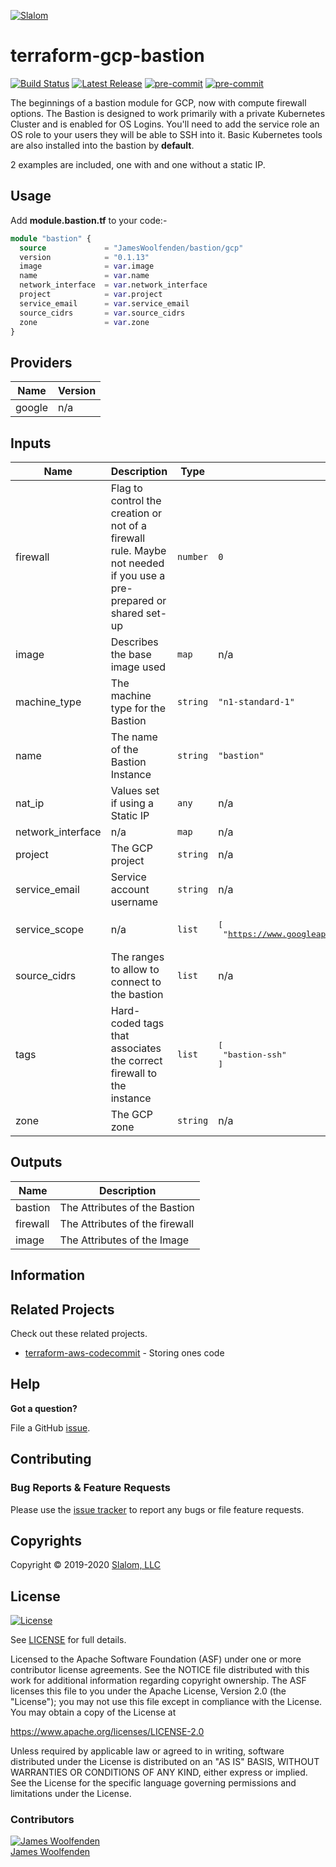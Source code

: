 
[![Slalom][logo]](https://slalom.com)

# terraform-gcp-bastion

[![Build Status](https://github.com/JamesWoolfenden/terraform-gcp-bastion/workflows/Verify%20and%20Bump/badge.svg?branch=master)](https://github.com/JamesWoolfenden/terraform-gcp-bastion)
[![Latest Release](https://img.shields.io/github/release/JamesWoolfenden/terraform-gcp-bastion.svg)](https://github.com/JamesWoolfenden/terraform-gcp-bastion/releases/latest)
[![pre-commit](https://img.shields.io/badge/pre--commit-enabled-brightgreen?logo=pre-commit&logoColor=white)](https://github.com/pre-commit/pre-commit)
[![pre-commit](https://img.shields.io/badge/checkov-verified-brightgreen)](https://www.checkov.io/)

The beginnings of a bastion module for GCP, now with compute firewall options.
The Bastion is designed to work primarily with a private Kubernetes Cluster and is enabled for OS Logins. You'll need to add the service role an OS role to your users they will be able to SSH into it.
Basic Kubernetes tools are also installed into the bastion by **default**.

2 examples are included, one with and one without a static IP.

## Usage

Add **module.bastion.tf** to your code:-

```terraform
module "bastion" {
  source             = "JamesWoolfenden/bastion/gcp"
  version            = "0.1.13"
  image              = var.image
  name               = var.name
  network_interface  = var.network_interface
  project            = var.project
  service_email      = var.service_email
  source_cidrs       = var.source_cidrs
  zone               = var.zone
}
```

<!-- BEGINNING OF PRE-COMMIT-TERRAFORM DOCS HOOK -->
## Providers

| Name | Version |
|------|---------|
| google | n/a |

## Inputs

| Name | Description | Type | Default | Required |
|------|-------------|------|---------|:-----:|
| firewall | Flag to control the creation or not of a firewall rule. Maybe not needed if you use a pre-prepared or shared set-up | `number` | `0` | no |
| image | Describes the base image used | `map` | n/a | yes |
| machine\_type | The machine type for the Bastion | `string` | `"n1-standard-1"` | no |
| name | The name of the Bastion Instance | `string` | `"bastion"` | no |
| nat\_ip | Values set if using a Static IP | `any` | n/a | yes |
| network\_interface | n/a | `map` | n/a | yes |
| project | The GCP project | `string` | n/a | yes |
| service\_email | Service account username | `string` | n/a | yes |
| service\_scope | n/a | `list` | <pre>[<br>  "https://www.googleapis.com/auth/cloud-platform"<br>]<br></pre> | no |
| source\_cidrs | The ranges to allow to connect to the bastion | `list` | n/a | yes |
| tags | Hard-coded tags that associates the correct firewall to the instance | `list` | <pre>[<br>  "bastion-ssh"<br>]<br></pre> | no |
| zone | The GCP zone | `string` | n/a | yes |

## Outputs

| Name | Description |
|------|-------------|
| bastion | The Attributes of the Bastion |
| firewall | The Attributes of the firewall |
| image | The Attributes of the Image |

<!-- END OF PRE-COMMIT-TERRAFORM DOCS HOOK -->

## Information

## Related Projects

Check out these related projects.

- [terraform-aws-codecommit](https://github.com/jameswoolfenden/terraform-aws-codebuild) - Storing ones code

## Help

**Got a question?**

File a GitHub [issue](https://github.com/jameswoolfenden/terraform-aws-bastion/issues).

## Contributing

### Bug Reports & Feature Requests

Please use the [issue tracker](https://github.com/jameswoolfenden/terraform-aws-bastion/issues) to report any bugs or file feature requests.

## Copyrights

Copyright © 2019-2020 [Slalom, LLC](https://slalom.com)

## License

[![License](https://img.shields.io/badge/License-Apache%202.0-blue.svg)](https://opensource.org/licenses/Apache-2.0)

See [LICENSE](LICENSE) for full details.

Licensed to the Apache Software Foundation (ASF) under one
or more contributor license agreements. See the NOTICE file
distributed with this work for additional information
regarding copyright ownership. The ASF licenses this file
to you under the Apache License, Version 2.0 (the
"License"); you may not use this file except in compliance
with the License. You may obtain a copy of the License at

<https://www.apache.org/licenses/LICENSE-2.0>

Unless required by applicable law or agreed to in writing,
software distributed under the License is distributed on an
"AS IS" BASIS, WITHOUT WARRANTIES OR CONDITIONS OF ANY
KIND, either express or implied. See the License for the
specific language governing permissions and limitations
under the License.

### Contributors

[![James Woolfenden][jameswoolfenden_avatar]][jameswoolfenden_homepage]<br/>[James Woolfenden][jameswoolfenden_homepage]

[jameswoolfenden_homepage]: https://github.com/jameswoolfenden
[jameswoolfenden_avatar]: https://github.com/jameswoolfenden.png?size=150
[logo]: https://gist.githubusercontent.com/JamesWoolfenden/5c457434351e9fe732ca22b78fdd7d5e/raw/15933294ae2b00f5dba6557d2be88f4b4da21201/slalom-logo.png
[website]: https://slalom.com
[github]: https://github.com/jameswoolfenden
[linkedin]: https://www.linkedin.com/company/slalom-consulting/
[twitter]: https://twitter.com/Slalom
[share_twitter]: https://twitter.com/intent/tweet/?text=terraform-aws-bastion&url=https://github.com/jameswoolfenden/terraform-aws-bastion
[share_linkedin]: https://www.linkedin.com/shareArticle?mini=true&title=terraform-aws-bastion&url=https://github.com/jameswoolfenden/terraform-aws-bastion
[share_reddit]: https://reddit.com/submit/?url=https://github.com/jameswoolfenden/terraform-aws-bastion
[share_facebook]: https://facebook.com/sharer/sharer.php?u=https://github.com/jameswoolfenden/terraform-aws-bastion
[share_email]: mailto:?subject=terraform-aws-bastion&body=https://github.com/jameswoolfenden/terraform-aws-bastion
